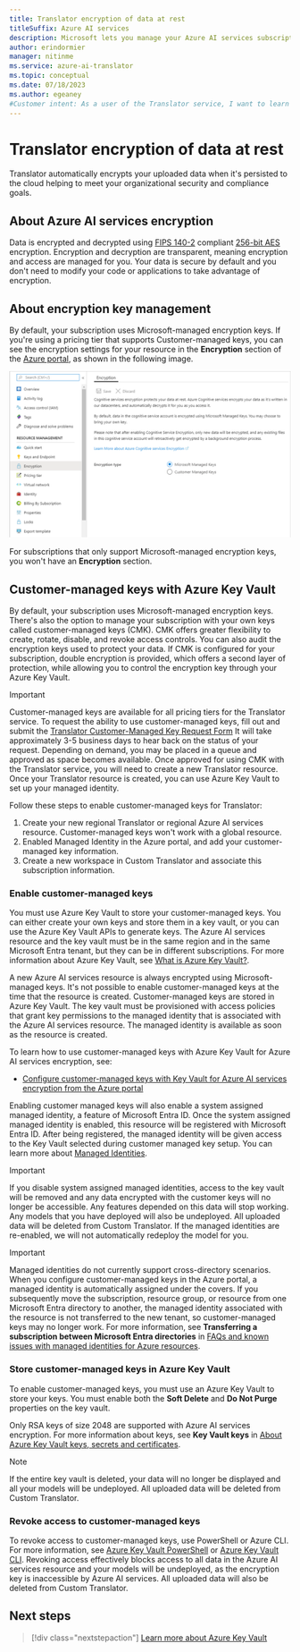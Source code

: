 ```yaml
---
title: Translator encryption of data at rest
titleSuffix: Azure AI services
description: Microsoft lets you manage your Azure AI services subscriptions with your own keys, called customer-managed keys (CMK). This article covers data encryption at rest for Translator, and how to enable and manage CMK. 
author: erindormier
manager: nitinme
ms.service: azure-ai-translator
ms.topic: conceptual
ms.date: 07/18/2023
ms.author: egeaney
#Customer intent: As a user of the Translator service, I want to learn how encryption at rest works.
---
```


# Translator encryption of data at rest

Translator automatically encrypts your uploaded data when it's persisted to the cloud helping to meet your organizational security and compliance goals.

## About Azure AI services encryption

Data is encrypted and decrypted using [FIPS 140-2](https://en.wikipedia.org/wiki/FIPS_140-2) compliant [256-bit AES](https://en.wikipedia.org/wiki/Advanced_Encryption_Standard) encryption. Encryption and decryption are transparent, meaning encryption and access are managed for you. Your data is secure by default and you don't need to modify your code or applications to take advantage of encryption.

## About encryption key management

By default, your subscription uses Microsoft-managed encryption keys. If you're using a pricing tier that supports Customer-managed keys, you can see the encryption settings for your resource in the **Encryption** section of the [Azure portal](https://portal.azure.com), as shown in the following image.

![View Encryption settings](../media/cognitive-services-encryption/encryptionblade.png)

For subscriptions that only support Microsoft-managed encryption keys, you won't have an **Encryption** section.

## Customer-managed keys with Azure Key Vault

By default, your subscription uses Microsoft-managed encryption keys. There's also the option to manage your subscription with your own keys called customer-managed keys (CMK). CMK offers greater flexibility to create, rotate, disable, and revoke access controls. You can also audit the encryption keys used to protect your data. If CMK is configured for your subscription, double encryption is provided, which offers a second layer of protection, while allowing you to control the encryption key through your Azure Key Vault.

> [!IMPORTANT]
> Customer-managed keys are available for all pricing tiers for the Translator service. To request the ability to use customer-managed keys, fill out and submit the [Translator Customer-Managed Key Request Form](https://aka.ms/cogsvc-cmk) It will take approximately 3-5 business days to hear back on the status of your request. Depending on demand, you may be placed in a queue and approved as space becomes available. Once approved for using CMK with the Translator service, you will need to create a new Translator resource. Once your Translator resource is created, you can use Azure Key Vault to set up your managed identity.

Follow these steps to enable customer-managed keys for Translator:

1. Create your new regional Translator or regional Azure AI services resource. Customer-managed keys won't work with a global resource.
2. Enabled Managed Identity in the Azure portal, and add your customer-managed key information.
3. Create a new workspace in Custom Translator and associate this subscription information.

### Enable customer-managed keys

You must use Azure Key Vault to store your customer-managed keys. You can either create your own keys and store them in a key vault, or you can use the Azure Key Vault APIs to generate keys. The Azure AI services resource and the key vault must be in the same region and in the same Microsoft Entra tenant, but they can be in different subscriptions. For more information about Azure Key Vault, see [What is Azure Key Vault?](../../key-vault/general/overview.md).

A new Azure AI services resource is always encrypted using Microsoft-managed keys. It's not possible to enable customer-managed keys at the time that the resource is created. Customer-managed keys are stored in Azure Key Vault. The key vault must be provisioned with access policies that grant key permissions to the managed identity that is associated with the Azure AI services resource. The managed identity is available as soon as the resource is created.

To learn how to use customer-managed keys with Azure Key Vault for Azure AI services encryption, see:

- [Configure customer-managed keys with Key Vault for Azure AI services encryption from the Azure portal](../Encryption/cognitive-services-encryption-keys-portal.md)

Enabling customer managed keys will also enable a system assigned managed identity, a feature of Microsoft Entra ID. Once the system assigned managed identity is enabled, this resource will be registered with Microsoft Entra ID. After being registered, the managed identity will be given access to the Key Vault selected during customer managed key setup. You can learn more about [Managed Identities](../../active-directory/managed-identities-azure-resources/overview.md).

> [!IMPORTANT]
> If you disable system assigned managed identities, access to the key vault will be removed and any data encrypted with the customer keys will no longer be accessible. Any features depended on this data will stop working. Any models that you have deployed will also be undeployed. All uploaded data will be deleted from Custom Translator. If the managed identities are re-enabled, we will not automatically redeploy the model for you.

> [!IMPORTANT]
> Managed identities do not currently support cross-directory scenarios. When you configure customer-managed keys in the Azure portal, a managed identity is automatically assigned under the covers. If you subsequently move the subscription, resource group, or resource from one Microsoft Entra directory to another, the managed identity associated with the resource is not transferred to the new tenant, so customer-managed keys may no longer work. For more information, see **Transferring a subscription between Microsoft Entra directories** in [FAQs and known issues with managed identities for Azure resources](../../active-directory/managed-identities-azure-resources/known-issues.md#transferring-a-subscription-between-azure-ad-directories).  

### Store customer-managed keys in Azure Key Vault

To enable customer-managed keys, you must use an Azure Key Vault to store your keys. You must enable both the **Soft Delete** and **Do Not Purge** properties on the key vault.

Only RSA keys of size 2048 are supported with Azure AI services encryption. For more information about keys, see **Key Vault keys** in [About Azure Key Vault keys, secrets and certificates](../../key-vault/general/about-keys-secrets-certificates.md).

> [!NOTE]
> If the entire key vault is deleted, your data will no longer be displayed and all your models will be undeployed. All uploaded data will be deleted from Custom Translator. 

### Revoke access to customer-managed keys

To revoke access to customer-managed keys, use PowerShell or Azure CLI. For more information, see [Azure Key Vault PowerShell](/powershell/module/az.keyvault//) or [Azure Key Vault CLI](/cli/azure/keyvault). Revoking access effectively blocks access to all data in the Azure AI services resource and your models will be undeployed, as the encryption key is inaccessible by Azure AI services. All uploaded data will also be deleted from Custom Translator.

## Next steps

> [!div class="nextstepaction"]
> [Learn more about Azure Key Vault](../../key-vault/general/overview.md)
